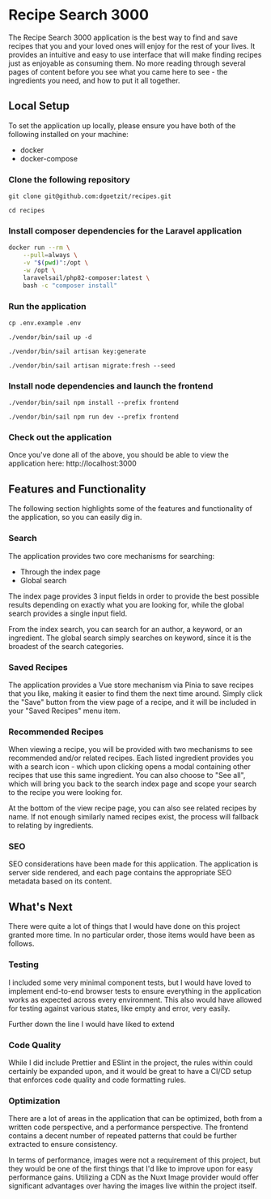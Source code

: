 # Recipe Search 3000
The Recipe Search 3000 application is the best way to find and save recipes that you and your loved ones will enjoy for the rest of your lives. It provides an intuitive and easy to use interface that will make finding recipes just as enjoyable as consuming them. No more reading through several pages of content before you see what you came here to see - the ingredients you need, and how to put it all together.

## Local Setup
To set the application up locally, please ensure you have both of the following installed on your machine:
- docker
- docker-compose

### Clone the following repository
`git clone git@github.com:dgoetzit/recipes.git`

`cd recipes`

### Install composer dependencies for the Laravel application

```bash
docker run --rm \
    --pull=always \
    -v "$(pwd)":/opt \
    -w /opt \
    laravelsail/php82-composer:latest \
    bash -c "composer install"
```

### Run the application
`cp .env.example .env`

`./vendor/bin/sail up -d`

`./vendor/bin/sail artisan key:generate`

`./vendor/bin/sail artisan migrate:fresh --seed`

### Install node dependencies and launch the frontend
`./vendor/bin/sail npm install --prefix frontend`

`./vendor/bin/sail npm run dev --prefix frontend`

### Check out the application
Once you've done all of the above, you should be able to view the application here: http://localhost:3000

## Features and Functionality
The following section highlights some of the features and functionality of the application, so you can easily dig in.

### Search
The application provides two core mechanisms for searching:
- Through the index page
- Global search

The index page provides 3 input fields in order to provide the best possible results depending on exactly what you are looking for, while the global search provides a single input field.

From the index search, you can search for an author, a keyword, or an ingredient. The global search simply searches on keyword, since it is the broadest of the search categories.

### Saved Recipes
The application provides a Vue store mechanism via Pinia to save recipes that you like, making it easier to find them the next time around. Simply click the "Save" button from the view page of a recipe, and it will be included in your "Saved Recipes" menu item.

### Recommended Recipes
When viewing a recipe, you will be provided with two mechanisms to see recommended and/or related recipes. Each listed ingredient provides you with a search icon - which upon clicking opens a modal containing other recipes that use this same ingredient. You can also choose to "See all", which will bring you back to the search index page and scope your search to the recipe you were looking for.

At the bottom of the view recipe page, you can also see related recipes by name. If not enough similarly named recipes exist, the process will fallback to relating by ingredients.

### SEO
SEO considerations have been made for this application. The application is server side rendered, and each page contains the appropriate SEO metadata based on its content.

## What's Next
There were quite a lot of things that I would have done on this project granted more time. In no particular order, those items would have been as follows.

### Testing
I included some very minimal component tests, but I would have loved to implement end-to-end browser tests to ensure everything in the application works as expected across every environment. This also would have allowed for testing against various states, like empty and error, very easily.

Further down the line I would have liked to extend

### Code Quality
While I did include Prettier and ESlint in the project, the rules within could certainly be expanded upon, and it would be great to have a CI/CD setup that enforces code quality and code formatting rules.

### Optimization
There are a lot of areas in the application that can be optimized, both from a written code perspective, and a performance perspective. The frontend contains a decent number of repeated patterns that could be further extracted to ensure consistency.

In terms of performance, images were not a requirement of this project, but they would be one of the first things that I'd like to improve upon for easy performance gains. Utilizing a CDN as the Nuxt Image provider would offer significant advantages over having the images live within the project itself.
